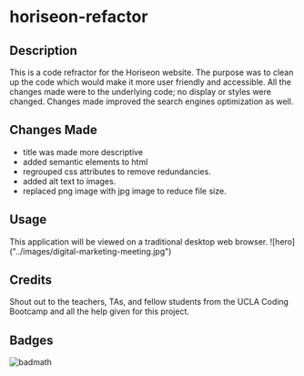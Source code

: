 # horiseon-refactor
## Description
This is a code refractor for the Horiseon website.  The purpose was to clean up the code which would make it more user friendly and accessible. All the changes made were to the underlying code; no display or styles were changed. Changes made improved the search engines optimization as well.

## Changes Made
* title was made more descriptive
* added semantic elements to html
* regrouped css attributes to remove redundancies.
* added alt text to images.
* replaced png image with jpg image to reduce file size.

## Usage
This application will be viewed on a traditional desktop web browser.
![hero] 
("../images/digital-marketing-meeting.jpg")


## Credits
Shout out to the teachers, TAs, and fellow students from the UCLA Coding Bootcamp and all the help given for this project.


## Badges
![badmath](https://img.shields.io/github/languages/top/lernantino/badmath)